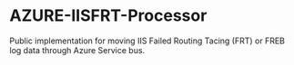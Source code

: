 # AZURE-IISFRT-Processor
Public implementation for moving IIS Failed Routing Tacing (FRT) or FREB log data through Azure Service bus.
